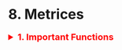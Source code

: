 # 8. Metrices

<details><summary style='font-size:18px;color:red'> <b>1. Important Functions</b></summary>
<p>
```
# This function plots the confusion matrices given y_i, y_i_hat.
# NOTE: make sure the predicted labels are NOT probabilities.
# predicted_y =np.argmax(test_predicted_y, axis=1)
# plot_confusion_matrix(y_test, predicted_y+1)
def plot_confusion_matrix(y_test, y_pred):
  C = confusion_matrix(y_test, y_pred)
  A = (((C.T)/(C.sum(axis=1))).T)
  B = (C/C.sum(axis=0))

  liOfMat    = [C, B, A]
  liOfTitles = ['Confusion Matrix', 'Precision Matrix (Column Sum = 1)', 'Recall Matrix (Row sum = 1)']
  labels = [1, 2, 3, 4, 5, 6, 7, 8, 9]  # Change this based on problem.

  # Representing matrices in heatmap format.  
  for i, mat in enumerate(liOfMat):
    plt.figure(figsize=(20, 7))
    sns.heatmap(mat, annot=True, cmap='viridis', fmt='.3f', xticklabels=labels, yticklabels=labels)
    plt.xlabel('Predicted Class')
    plt.ylabel('Original Class')
    plt.title(liOfTitles[i])
    plt.show(
```
</p></details><br>

<details><summary> <b>Classification</b></summary><p>

<details><summary> <b>Accuracy Score</b></summary><p>
```
accuracy = model.score(y_test, y_pred)
```
<h4>Manual</h4>
```
def accuracy(y_true, y_pred):
    correct_counter = 0

    for yt, yp in zip(y_true, y_pred):
        if yt == yp:
            correct_counter += 1
    return correct_counter / len(y_true)
```
</p></details>

<details><summary> <b>TP, TN, FP, FN</b></summary><p>
```
# This can be true_positive or true_negative 
# based on the class_label!
def true_positive(y_true, y_pred, class_label):
    tp = 0
    for yt, yp in zip(y_true, y_pred):
        if yt == class_label and yp == class_label:
            tp += 1
    return tp

# Type-I error
def false_positive(y_true, y_pred, class_label):
    fp = 0
    for yt, yp in zip(y_true, y_pred):
        if yt != class_label and yp == class_label:
            fp += 1
    return fp

#  Type-II error
def false_negative(y_true, y_pred, class_label):
    fn = 0
    for yt, yp in zip(y_true, y_pred):
        if yt == class_label and yp != class_label:
            fn += 1
    return fn
```
</p></details>

<details><summary> <b>Confusion Matrix</b> </summary><p>
```
pd.crosstab(y_test, y_pred, rownames=['True'], colnames=['Predicted'], margins=True)

# Another way with Background
pd.crosstab(data.Pclass,data.Survived,margins=True).style.background_gradient(cmap='summer_r')
```
```
from sklearn.metrics import confusion_matrix

sns.heatmap(confusion_matrix(y_test, y_pred), cmap='viridis', annot=True)

# Another way to plot it.
# cm = confusion_matrix()
plt.figure(figsize=(10, 10))
cmap = sns.cubehelix_palette(50, hue=0.05, rot=0, light=0.9, dark=0,
as_cmap=True)
sns.set(font_scale=2.5)
sns.heatmap(cm, annot=True, cmap=cmap, cbar=False)
plt.ylabel('Actual Labels', fontsize=20)
plt.xlabel('Predicted Labels', fontsize=20)
```

<h4>See the errors in each class (see the confusion of the model)</h4>
```
row_sums     = conf_mx.sum(axis=1, keepdims=True)
norm_conf_mx = conf_mx / row_sums

np.fill_diagonal(norm_conf_mx, 0)
sns.heatmap(norm_conf_mx, cmap="viridis")
plt.xlabel("Predicted Labels")
plt.ylabel("True Labels");
```
</p></details>

<details><summary> <b>Classification Report</b> </summary><p>
```
from sklearn.metrics import classification_report
print(classification_report(y_test, y_pred))
```
</p></details>

<details><summary> <b>Ploting the ROC Curve</b> </summary><p>
```
# Extract the prediction probabilities
y_pred_proba = knn.predict_proba(X_test)[:, 1]

# Calculate the roc_curve
from sklearn.metrics import roc_curve
fpr, tpr, thresholds = roc_curve(y_test, y_pred_proba)

# Generate the plot
plt.plot([0, 1], [0, 1], 'k--')
plt.plot(fpr, tpr, label='knn')
plt.xlabel('fpr')
plt.ylabel('tpr')
plt.title('KNN (n_neighbors = 16) ROC Curve')
```
</p></details>

<details><summary> <b>ROC Area Under Curve (AUC)</b> </summary><p>
```
from sklearn.metrics import roc_auc_score

print('{:.2f}'.format(roc_auc_score(y_test, y_pred_proba)*100))
```
</p>
</details>

<details><summary> <b>Confidance Interval</b> </summary><p>
```
from scipy import stats

confidence = 0.95

squared_errors = (final_predictions - y_test) ** 2

np.sqrt(stats.t.interval(confidence, len(squared_errors) - 1, loc=squared_errors.mean(), scale=stats.sem(squared_errors)))

### Returns
#array([45685.10470776, 49691.25001878])
```
</p></details>

<details><summary> <b>Precision</b> </summary><p>
<p><b>Precision</b> is simply the accuracy of the positive predictions.</p>
```
from sklearn.metrics import precision_score

precision_score(y_train_5, y_train_pred)
```

<h4>Manual</h4>
```
def precision(y_true, y_pred, class_label=0):
    tp = true_positive(y_true, y_pred, class_label)
    fp = false_positive(y_true, y_pred, class_label)
    precision = tp / (tp + fp)
    return precision
```
</p></details>

<details><summary><b>Macro Precision</b> </summary><p>
<b>Macro Averaged Precision</b>: calculate precision for all classes individually and then average them.

<h4>Manual</h4>
```
def macro_precision(y_true, y_pred):
    # find the number of classes by taking
    # length of unique values in true list
    num_classes = len(np.unique(y_true))

    # Initialize precision to 0.
    precision = 0

    # Loop over all classes.
    for class_ in range(num_classes):
        # Calculate true positive for current class.
        tp = true_positive(y_true, y_pred, class_)

        # Calculate false positive for current class.
        fp = false_positive(y_true, y_pred, class_)

        # Calculate precision for current class.
        temp_precision = tp / (tp + fp)

        # Keep adding precision for all classes.
        precision += temp_precision

    # Calculate and return average precision over all classes.
    precision /= num_classes
    return precision
```

<h4>Sklearn</h4>
```
metrics.precision_score(y_true, y_pred, average="macro")
```
</p></details>

<details><summary><b>Micro Precision</b> </summary><p>
<b>Micro Averaged Precision</b>: calculate class-wise "True Positive" and "False Positive" and then use that to calculate overall precision.

<h4>Manual</h4>
```
def micro_precision(y_true, y_pred):
    # Find the number of classes.
    num_classes = len(np.unique(y_true))

    # Initialize tp and fp to zero [0].
    tp, fp = 0, 0

    # Loop over all classes.
    for class_ in range(num_classes):
        tp += true_positive(y_true, y_pred, class_)
        fp += false_positive(y_true, y_pred, class_)

    # Calculate and return overall precision.
    precision = tp / (tp + fp)
    return precision
```

<h4>Sklearn</h4>
```
from sklearn import metrics

metrics.precision_score(y_true, y_pred, average="micro")
```
</p></details>

<details><summary><b>Weighted Precision</b> </summary><p>
<b>Weighted Averaged Precision</b>: same as "macro" but in this case, it's weighted average depending on the number of items in each class.

<h4>Manual</h4>
```
from collections import Counter

def weighted_precision(y_true, y_pred):
    # Find number of classes.
    num_classes = len(np.unique(y_true))

    # Store how many each class is showed up.
    class_counts = Counter(y_true)

    # Initialize precision to 0
    precision = 0

    # loop over all classes.
    for class_ in range(num_classes):
        tp = true_positive(y_true, y_pred, class_)
        fp = false_positive(y_true, y_pred, class_)
        temp_precision = tp / (tp + fp)
        weighted_precision = class_counts[class_] * temp_precision
        precision += weighted_precision

    overall_precision = precision / len(y_true)
    return overall_precision
```

<h4>Sklearn</h4>
```
from sklearn import metrics

metrics.precision_score(y_true, y_pred, average="weighted")
```
</p></details>

<details><summary> <b>Recall</b> aka <b>True Positive Rate (TPR)</b> aka <b>Sensitivity</b></summary><p>
```
from sklearn.metrics import recall_score

recall_score(y_train_5, y_train_pred)
```

<h4>Manual</h4>
```
def recall(y_true, y_pred, class_label=0):
    tp = true_positive(y_true, y_pred, class_label)
    fn = false_negative(y_true, y_pred, class_label)
    recall = tp / (tp + fn)
    return recall
```
</p></details>

<details><summary> <b>False Positive Rate (FPR)</b></summary><p>
```
def FPR(y_true, y_pred, class_label=0):
    fp = false_positive(y_true, y_pred, class_label)
    tn = true_negative(y_true, y_pred, class_label)
    return fp / (tn + fp)
```
</p></details>

<details><summary> <b>True Negative Rate (TNR)</b> aka <b>Specifity</b></summary><p>
```
def TNR(y_true, y_pred, class_label=0):
    return 1 - FPR(y_true, y_pred, class_label)
```
</p></details>
<details><summary> <b>F1 Score</b> </summary><p>
```
from sklearn.metrics import f1_score

f1_score(y_train_5, y_train_pred)
```
<h4>Manual</h4>
```
def f1(y_true, y_pred, class_label=0):
    p = precision(y_true, y_pred, class_label)
    r = recall(y_true, y_pred, class_label)
    score = 2 * p * r / (p + r)
    return score
```
</p></details>

<details><summary><b>Weighted F1 Score</b> </summary><p>
<b>Weighted Averaged F1</b>: same as "macro" but in this case, it's weighted average depending on the number of items in each class.

<h4>Manual</h4>
```
from collections import Counter

def weighted_f1(y_true, y_pred):
    num_classes = len(np.unique(y_true))

    class_counts = Counter(y_true)

    # initialize f1 to 0
    f1 = 0

    for class_ in range(num_classes):
        p = precision(y_true, y_pred, class_)
        r = recall(y_true, y_pred, class_)

        temp_f1 = 2 * p * r / (p+r+1e-20)

        f1 += class_counts[class_] * temp_f1

    overall_f1 = f1 / len(y_true)
    return overall_f1
```

<h4>Sklearn</h4>
```
from sklearn import metrics

metrics.f1_score(y_true, y_pred, average="weighted")
```
</p></details>

<details><summary> Plot <b>Precision and Recall </b> Vs <b>Thresholds</b></summary><p>
<h4>1. Calculate the decision function for the dataset.</h4>
```
y_scores = cross_val_predict(sgd_clf, X_train, y_train_5, cv=3, method="decision_function")
```
<h4>2. Get the precisions, recalls and thresholds</h4>
```
from sklearn.metrics import precision_recall_curve

precisions, recalls, thresholds = precision_recall_curve(y_train_5, y_scores)
```

<h4>3. Plot it, and take the best threshold</h4>
```
def plot_precision_recall_vs_threshold(precisions, recalls, thresholds):
    plt.figure(figsize=(10, 6))
    plt.plot(thresholds, precisions[:-1], "b--", label="Precision")
    plt.plot(thresholds, recalls[:-1], "g-", label="Recall")
    plt.legend(); plt.grid()
    plt.xlabel("Thresholds")
    
plot_precision_recall_vs_threshold(precisions, recalls, thresholds)
```
</p></details>

<details><summary> Plot <b>Precision</b> Vs. <b>Recal</b> </summary><p>
<p><b>NOTE:</b> We prefer PR curve whenever the positive class is rare or when you care more about the <b>false positive</b> than the <b>false negative</b>, otherwise use ROC curve.</p>
<h4>1. Calculate the decision function for the dataset.</h4>
```
y_scores = cross_val_predict(sgd_clf, X_train, y_train_5, cv=3, method="decision_function")
```
<h4>2. Get the precisions, recalls and thresholds</h4>
```
from sklearn.metrics import precision_recall_curve

precisions, recalls, thresholds = precision_recall_curve(y_train_5, y_scores)
```

<h4>3. Plot the precisions vs. recall</h4>
```
plt.figure(figsize=(10, 6))
plt.plot(recalls, precisions)
plt.grid()
plt.xlabel("Recall")
plt.ylabel("Precision")
plt.title("Precision vs. Recall", size=20, y=1.05)
```

<h4>4. Choose the threshold based on your business case.</h4>
```
threshold_90_precision = thresholds[np.argmax(precisions >= .9)]
y_train_pred_90 = (y_scores >= threshold_90_precision)

precision_score(y_train_5, y_train_pred_90),\
recall_score(y_train_5, y_train_pred_90)

# (0.9000345901072293, 0.4799852425751706)
```
</p></details>

<details><summary> <b>Log Loss</b></summary><p>
when dealing with log loss, you need to be very
careful; any non-confident prediction will have a very high log loss.

<h4>Manual</h4>
```
def log_loss(y_true, y_proba):
    # Define an epsilon value.
    # this can also be an input.
    # this value is used to clip probabilities.
    epsilon = 1e-15
    
    # Iniitialize empty list to store.
    # individual losses.
    loss = []

    # Loop over all true and predicted probabitlity values
    for yt, yp in zip(y_true, y_proba):
        # Adjust probability.
        # 0 gets converted to 1e-15
        # 1 gets converted to 1 - 1e15
        yp = np.clip(yp, epsilon, 1 - epsilon)

        # Calculate loss for one sample
        temp_loss = - 1. * (yt * np.log(yp) + (1 - yt) * np.log(1 - yp))

        # Add to loss list.
        loss.append(temp_loss)
    return np.mean(loss)
```

<h4>Using Sklearn</h4>
```
from sklearn import metrics
metrics.log_loss(y_true, y_proba)
```
</p></details>
<details><summary><b>Quadratic Weighted Kappa</b> [Cohen's Kappa]</summary><p>
<p> QWK measures the “agreement” between two “ratings”.
The ratings can be any real numbers in 0 to N. And predictions are also in the same range.
An agreement can be defined as how close these ratings are to each other. 
So, it’s suitable for a classification problem with N different categories/classes. If the agreement is high, the score is closer towards 1.0. In the case of low agreement, the score is close to 0.</p>
```
from sklearn import metrics
y_true = [1, 2, 3, 1, 2, 3, 1, 2, 3]
y_pred = [2, 1, 3, 1, 2, 3, 3, 1, 2]

print(metrics.cohen_kappa_score(y_true, y_pred, weights="quadratic")
# 0.333333333
```
</p></details>

<details><summary><b>Matthew’s Correlation Coefficient (MCC)</b> [Cohen's Kappa]</summary><p>
<p> MCC ranges from -1 to 1. 1 is perfect prediction, -1 is imperfect prediction, and 0 is random prediction.

We see that MCC takes into consideration TP, FP, TN and FN and thus can be used for problems where classes are skewed. </p>
		
MCC = (TP * TN - FP * FN) / [ (TP + FP) * (FN + TN) * (FP + TN) * (TP + FN) ] ^ (0.5)
	

```
def mcc(y_true, y_pred):
	tp = true_positive(y_true, y_pred)
	tn = true_negative(y_true, y_pred)
	fp = false_positive(y_true, y_pred)
	fn = false_negative(y_true, y_pred)
	
	numerator = (tp * tn) - (fp * fn)
	denominator = (
		(tp + fp) *
		(fn + tn) *
		(fp + tn) *
		(tp + fn)
	)
	
	denominator = denominator ** 0.5
	return numerator / denominator
```
</p></details>
</p></details>

<details><summary><b>Multi-Label Classification</b></summary><p>

<details><summary><b>Precision @ K</b></summary><p>
```
# Precision at k --> P @ K
def pk(y_true, y_pred, k):
    # if k = 0, return 0. we should never have this.
    # as k is always >= 1.
    if k == 0: return 0

    # We are interested only in top-k predictions.
    y_pred = y_pred[:k]

    # Convert predictions to set.
    pred_set = set(y_pred)

    # Convert actual values to set.
    true_set = set(y_true)

    # Find common values.
    common_values = pred_set.intersection(true_set)

    # Return length of common values over k.
    return len(common_values) / len(y_pred[:k])
```
</p></details>
<details><summary><b>Average Precision @ K</b></summary><p>
```
def apk(y_true, y_pred, k):
	"""
	This function calculates average precision at k
	for a single sample
	:param y_true: list of values, actual classes
	:param y_pred: list of values, predicted classes
	:return: average precision at a given value k
	"""
	# initialize p@k list of values
	pk_values = []
	# loop over all k. from 1 to k + 1
	for i in range(1, k + 1):
		# calculate p@i and append to list
		pk_values.append(pk(y_true, y_pred, i))
	# if we have no values in the list, return 0
	if len(pk_values) == 0:
		return 0
	# else, we return the sum of list over length of list
	return sum(pk_values) / len(pk_values)
```
<p>The next implementation is another version of AP@k where order matters and we weigh the predictions.<br>
This implementation will have slightly different results from the first one.</p>
```
# taken from:
# https://github.com/benhamner/Metrics/blob/
# master/Python/ml_metrics/average_precision.py
import numpy as np
def apk(actual, predicted, k=10):
    """
    Computes the average precision at k.
    This function computes the AP at k between two lists of
    items.
    Parameters
    ----------
    actual : list
    A list of elements to be predicted (order doesn't matter)
    predicted : list
    A list of predicted elements (order does matter)
    k : int, optional
    The maximum number of predicted elements
    Returns
    -------
    score : double
    The average precision at k over the input lists
    """
    if len(predicted)>k:
        predicted = predicted[:k]
    score = 0.0
    num_hits = 0.0
    for i,p in enumerate(predicted):
        if p in actual and p not in predicted[:i]:
            num_hits += 1.0
            score += num_hits / (i+1.0)
    if not actual:
        return 0.0
    return score / min(len(actual), k)

```
</p></details>
<details><summary><b>Mean Average Precision @ K</b></summary><p>
```
# Mean Average Precision at k.
def mapk(y_true, y_pred, k):
    # Initialize empty list for apk values.
    apk_values = []

    for i in range(len(y_true)):
        # Store apk values for every sample.
        apk_values.append(apk(y_true[i], y_pred[i], k=k))
    
    # return mean of apk values list.
    return sum(apk_values) / len(apk_values)
```
</p></details>
</p></details>

<details><summary><b>Regression</b></summary><p>
<details><summary><b>Mean Absolute Error</b></summary><p>
```
# Without Numpy
def mean_absolute_error(y_true, y_pred):
    # Initialize error at 0
    error = 0
    for yt, yp in zip(y_true, y_pred):
        error += np.abs(yt - yp)
    return error / len(y_true)
```
</p></details>
<details><summary><b>Mean Squared Error</b></summary><p>
```
def mean_squared_error(y_true, y_pred):
    error = 0
    for yt, yp in zip(y_true, y_pred):
        error += (yt - yp) ** 2
    return error / len(y_true)
```
</p></details>
<details><summary><b>Mean Squared Log Error</b></summary><p>
```
def mean_squared_log_error(y_true, y_pred):
    error = 0
    for yt, yp in zip(y_true, y_pred):
        error += (np.log(1 + yt) - np.log(1 + yp)) ** 2
    return error / len(y_true)
```
</p></details>
<details><summary><b>Mean Percentage Error</b></summary><p>
```
def mean_percentage_error(y_true, y_pred):
    error = 0
    for yt, yp in zip(y_true, y_pred):
        error += (yt - yp) / yt
    return error / len(y_true)
```
</p></details>
<details><summary><b>Mean Absolute Percentage Error</b></summary><p>
```
def mean_abs_percentage_error(y_true, y_pred):
    error = 0
    for yt, yp in zip(y_true, y_pred):
        error += np.abs(yt - yp) / yt
    return error / len(y_true)
```
</p></details>
<details><summary><b>R-Squared</b></summary><p>
```
# R-squared says how good your model fits the data.
# R-squared closer to 1.0 says that the model fits the data quite well, whereas closer 0 means that model isn’t that good.
# R-squared can also be negative when the model just makes absurd predictions.

def R2(y_true, y_pred):
    mean_true_value = np.mean(y_true)
    numerator       = 0
    denominator     = 0

    for yt, yp in zip(y_true, y_pred):
        numerator += (yt - yp)**2
        denominator += (yt - mean_true_value)**2
    ratio = numerator / denominator
    return 1 - ratio
```
</p></details>

<details><summary><b>Mean Percentage Error</b></summary><p>
```
def mean_percentage_error(y_true, y_pred):
    error = 0
    for yt, yp in zip(y_true, y_pred):
        error += (yt - yp) / yt
    return error / len(y_true)
```
</p></details>

</p></details>






